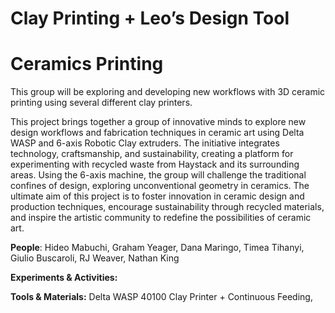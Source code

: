 # Clay Printing + Leo’s Design Tool

# **Ceramics Printing**

This group will be exploring and developing new workflows with 3D ceramic printing using several different clay printers.

This project brings together a group of innovative minds to explore new design workflows and fabrication techniques in ceramic art using Delta WASP and 6-axis Robotic Clay extruders. The initiative integrates technology, craftsmanship, and sustainability, creating a platform for experimenting with recycled waste from Haystack and its surrounding areas. Using the 6-axis machine, the group will challenge the traditional confines of design, exploring unconventional geometry in ceramics. The ultimate aim of this project is to foster innovation in ceramic design and production techniques, encourage sustainability through recycled materials, and inspire the artistic community to redefine the possibilities of ceramic art.

**People**: Hideo Mabuchi, Graham Yeager, Dana Maringo, Timea Tihanyi, Giulio Buscaroli, RJ Weaver, Nathan King

**Experiments & Activities:**

**Tools & Materials:** Delta WASP 40100 Clay Printer + Continuous Feeding,

#